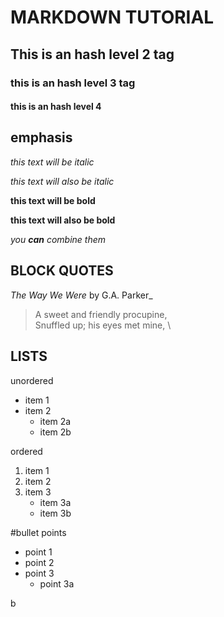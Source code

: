 #  MARKDOWN TUTORIAL 

## This is an hash level 2 tag

### this is an hash level 3 tag 

#### this is an hash level 4 


## emphasis 

*this text will be italic*

_this text will also be italic_

**this text will be bold**

__this text will also be bold__

_you **can** combine them_

## BLOCK QUOTES

_The Way We Were_ by G.A. Parker_

> A sweet and friendly procupine, \
> Snuffled up; his eyes met mine, \

## LISTS

unordered 
* item 1 
* item 2
	* item 2a
	* item 2b

ordered 
1. item 1
2. item 2
3. item 3
	* item 3a
	* item 3b

#bullet points 

- point 1 
- point 2 
- point 3 
	- point 3a

b 

